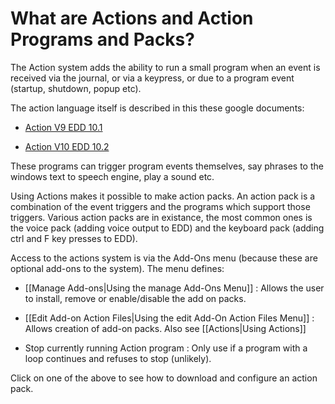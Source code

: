 # What are Actions and Action Programs and Packs?

The Action system adds the ability to run a small program when an event is received via the journal, or via a keypress, or due to a program event (startup, shutdown, popup etc).

The action language itself is described in this these google documents:

* [Action V9 EDD 10.1](https://docs.google.com/document/d/1ZrDGc_E8IblmWpAfAqbUSHlqJe0JneqHgJsr50wDW3U/edit?usp=sharing) 

* [Action V10 EDD 10.2](https://docs.google.com/document/d/1TiSEWYR17c7E31K8f5VvDaDoqNLyYXXqixhG2LuyHqo/edit?usp=sharing) 

These programs can trigger program events themselves, say phrases to the windows text to speech engine, play a sound etc.

Using Actions makes it possible to make action packs. An action pack is a combination of the event triggers and the programs which support those triggers.  Various action packs are in existance, the most common ones is the voice pack (adding voice output to EDD) and the keyboard pack (adding ctrl and F key presses to EDD).

Access to the actions system is via the Add-Ons menu (because these are optional add-ons to the system).  The menu defines:

* [[Manage Add-ons|Using the manage Add-Ons Menu]] : Allows the user to install, remove or enable/disable the add on packs.

* [[Edit Add-on Action Files|Using the edit Add-On Action Files Menu]] : Allows creation of add-on packs.  Also see [[Actions|Using Actions]]

* Stop currently running Action program : Only use if a program with a loop continues and refuses to stop (unlikely).

Click on one of the above to see how to download and configure an action pack.


